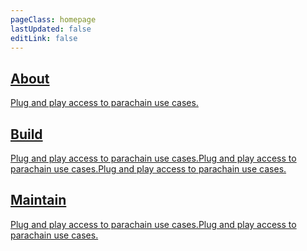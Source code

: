 ```yaml
---
pageClass: homepage
lastUpdated: false
editLink: false
---
```

<div class="homepage_content">
	<div class="homepage_container">
		<a class="homepage_item" href="/about/">
			<h2>About</h2>
			<p>Plug and play access to parachain use cases.</p>
		</a>
		<a class="homepage_item" href="/build/">
			<h2>Build</h2>
			<p>Plug and play access to parachain use cases.Plug and play access to parachain use cases.Plug and play access to parachain use cases.</p>
		</a>
		<a class="homepage_item" href="/maintain/">
			<h2>Maintain</h2>
			<p>Plug and play access to parachain use cases.Plug and play access to parachain use cases.</p>
		</a>
	</div>
</div>